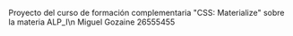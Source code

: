 Proyecto del curso de formación complementaria "CSS: Materialize" sobre la materia ALP_I\n
Miguel Gozaine 26555455
